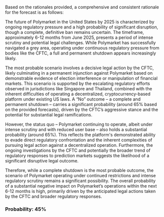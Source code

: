 Based on the rationales provided, a comprehensive and consistent rationale for the forecast is as follows:

The future of Polymarket in the United States by 2025 is characterized by ongoing regulatory pressure and a high probability of significant disruption, though a complete, definitive ban remains uncertain. The timeframe, approximately 6-12 months from June 2025, presents a period of intense scrutiny and potential legal challenges. While Polymarket has successfully navigated a grey area, operating under continuous regulatory pressure from bodies like the CFTC, a full and permanent shutdown appears increasingly likely.

The most probable scenario involves a decisive legal action by the CFTC, likely culminating in a permanent injunction against Polymarket based on demonstrable evidence of election interference or manipulation of financial markets. This scenario is supported by the escalating regulatory efforts observed in jurisdictions like Singapore and Thailand, combined with the inherent difficulties of operating a decentralized, cryptocurrency-based platform under existing US laws. A “No” outcome – a complete and permanent shutdown – carries a significant probability (around 65% based on the provided forecasts), driven by the CFTC’s aggressive stance and the potential for substantial legal ramifications.

However, the status quo – Polymarket continuing to operate, albeit under intense scrutiny and with reduced user base – also holds a substantial probability (around 65%). This reflects the platform's demonstrated ability to evade direct regulatory confrontation and the inherent complexities of pursuing legal action against a decentralized operation.  Furthermore, the ongoing investigations by the CFTC and potentially the broader trend of regulatory responses to prediction markets suggests the likelihood of a significant disruptive legal outcome.

Therefore, while a complete shutdown is the most probable outcome, the scenario of Polymarket operating under continued restrictions and intense regulatory scrutiny remains a significant possibility. The overall probability of a substantial negative impact on Polymarket’s operations within the next 6-12 months is high, primarily driven by the anticipated legal actions taken by the CFTC and broader regulatory responses.

### Probability: 45%
